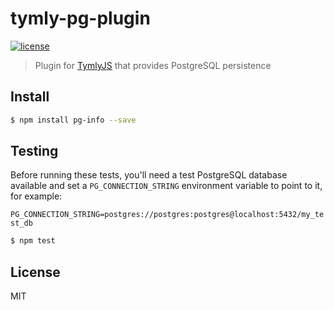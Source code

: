 # tymly-pg-plugin
[![license](https://img.shields.io/github/license/mashape/apistatus.svg)](https://github.com/wmfs/tymly/blob/master/plugins/tymly-pg-plugin/LICENSE)

> Plugin for [TymlyJS](http://www.tymlyjs.io) that provides PostgreSQL persistence

## <a name="install"></a>Install
```bash
$ npm install pg-info --save
```

## <a name="test"></a>Testing

Before running these tests, you'll need a test PostgreSQL database available and set a `PG_CONNECTION_STRING` environment variable to point to it, for example:

```PG_CONNECTION_STRING=postgres://postgres:postgres@localhost:5432/my_test_db```

```bash
$ npm test
```

## <a name="license"></a>License

MIT
